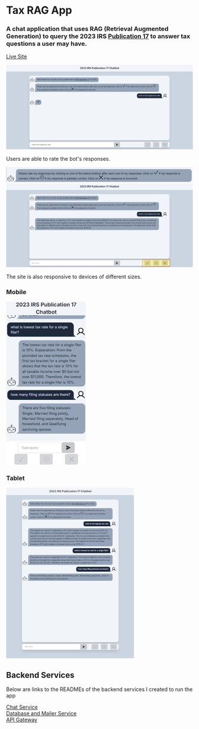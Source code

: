 # Tax RAG App

### A chat application that uses RAG (Retrieval Augmented Generation) to query the 2023 IRS [Publication 17](https://www.irs.gov/pub/irs-pdf/p17.pdf) to answer tax questions a user may have.

<a href="https://taxragapp.vercel.app/" target="_blank">Live Site</a>

<img src="readme_assets/chat.png">

Users are able to rate the bot's responses.

![image](/readme_assets/rating_btn_ins.png)
![image](/readme_assets/rating_btn.png)

The site is also responsive to devices of different sizes.

### Mobile
![image](/readme_assets/responsive-phone.png)
### Tablet
![image](/readme_assets/responsive-tablet.png)

## Backend Services

Below are links to the READMEs of the backend services I created to run the app

<a href="https://github.com/randr000/tax_llm" target="_blank">Chat Service</a><br>
<a href="https://github.com/randr000/tax_llm_node_app" target="_blank">Database and Mailer Service</a><br>
<a href="https://github.com/randr000/tax_llm_node_api_gateway" target="_blank">API Gateway</a>